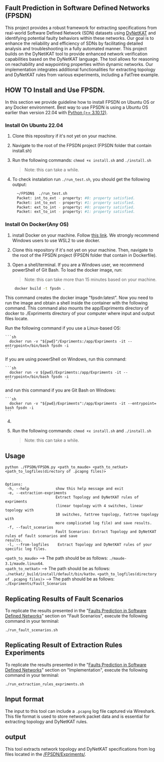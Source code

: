 
## Fault Prediction in Software Defined Networks (FPSDN)

This project provides a robust framework for extracting specifications from real-world Software Defined Network (SDN) datasets using [DyNetKAT](https://arxiv.org/abs/2102.10035) and identifying potential faulty behaviors within these networks. Our goal is to enhance the reliability and efficiency of SDNs by facilitating detailed analysis and troubleshooting in a fully automated manner. This project builds on the DyNetiKAT tool to provide enhanced network verification capabilities based on the DyNetKAT language. The tool allows for reasoning on reachability and waypointing properties within dynamic networks. Our implementation integrates additional functionalities for extracting topology and DyNetKAT rules from various experiments, including a FatTree example.


##  HOW TO Install and Use FPSDN.
  In this section we provide guideline how to install FPSDN on Ubuntu OS or any Docker environment.
  Best way to use FPSDN is using a Ubuntu OS earlier than version 22.04 with [Python (>= 3.10.12)](https://www.python.org/downloads/). 

  ### Install On Ubuntu 22.04
  1. Clone this repository if it's not yet on your machine.
  2. Navigate to the root of the FPSDN project (FPSDN folder that contain install.sh)
  3. Run the following commands: `chmod +x install.sh` and `./install.sh`
      > Note: this can take a while.
  4. To check instalation run `./run_test.sh`, you should get the following output:
  
      ```sh
        ~/FPSDN$  ./run_test.sh
        Packet: int_to_ext - property: #0: property satisfied.
        Packet: int_to_ext - property: #1: property satisfied.
        Packet: ext_to_int - property: #0: property satisfied.
        Packet: ext_to_int - property: #1: property satisfied.
      ```
  ### Install On Docker(Any OS)
  1. install Docker on your machine. Follow [this link](https://docs.docker.com/engine/install/). We strongly recommend Windows users to use WSL2 to use docker.

  2. Clone this repository if it's not yet on your machine. Then, navigate to the root of the FPSDN project (FPSDN folder that contain in Dockerfile).

  3. Open a shell/terminal. If you are a Windows user, we recommend powerShell of Git Bash. To load the docker image, run:
      > Note: this can take more than 15 minutes based on your machine.

       ```sh
        docker build -t fpsdn .
       ```
       
  This command creates the docker image "fpsdn:latest".
  Now you need to run the image and obtain a shell inside the container with the following command.
  This command also mounts the app/Expriments directory of docker to ./Expriments directory of your computer where input and output files locate.

  Run the following command if you use a Linux-based OS:
  
    ```sh
      docker run -v "${pwd}"/Expriments:/app/Expriments -it --entrypoint=/bin/bash fpsdn -i
    ```
      
  If you are using powerShell on Windows, run this command:
    
    ```sh
      docker run -v ${pwd}/Expriments:/app/Expriments -it --entrypoint=/bin/bash fpsdn -i
    ```

  and run this command if you are Git Bash on Windows:
    
    ```sh
      docker run -v "${pwd}/Expriments":/app/Expriments -it --entrypoint= bash fpsdn -i
    ```
  
  4. 

  5. Run the following commands: `chmod +x install.sh` and `./install.sh`
      > Note: this can take a while.
## Usage

    python ./FPSDN/FPSDN.py <path_to_maude> <path_to_netkat> <path_to_logfiles(directory of .pcapng files)>
     
 
    Options:
     -h, --help            show this help message and exit
     -e, --extraction-expriments
                           Extract Topology and DyNetKAT rules of expriments
                           (linear topology with 4 switches, linear topology with
                           10 switches, fattree topology, fattree topology with
                           more complicated log file) and save results.
     -f, --fault_scenarios
                           Fault Scenarios: Extract Topology and DyNetKAT rules of fault scenarios and save                                 results.
     -l, --from-logfiles    Extract Topology and DyNetKAT rules of your specific log files.

`<path_to_maude>` --> The path should be as follows: `./maude-3.1/maude.linux64`. <br>
`<path_to_netkat>` --> The path should be as follows: `./netkat/_build/install/default/bin/katbv`.
`<path_to_logfiles(directory of .pcapng files)>` --> The path should be as follows: `./Expriments/Fault_Scenarios`


## Replicating Results of Fault Scenarios

To replicate the results presented in the "[Faults Prediction in Software Defined Networks](https://www.overleaf.com/read/qxhpvjvccdnf#7b3104)" section on "Fault Scenarios", execute the following command in your terminal:

    ./run_fault_scenarios.sh  




## Replicating Result of Extraction Rules Experiments
To replicate the results presented in the "[Faults Prediction in Software Defined Networks](https://www.overleaf.com/read/qxhpvjvccdnf#7b3104)" section on "Implementation", execute the following command in your terminal:

    ./run_extraction_rules_expriments.sh
    

## Input format

The input to this tool can include a `.pcapng` log file captured via Wireshark. This file format is used to store network packet data and is essential for extracting topology and DyNetKAT rules.
## output

This tool extracts network topology and DyNetKAT specifications from log files located in the [/FPSDN/Expriments/](https://github.com/mghobakhlou/FPSDN/tree/main/Expriments).
